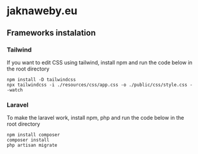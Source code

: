 # jaknaweby.eu
## Frameworks instalation
### Tailwind
If you want to edit CSS using tailwind, install npm and run the code below in the root directory
```shell
npm install -D tailwindcss
npx tailwindcss -i ./resources/css/app.css -o ./public/css/style.css --watch
```

### Laravel
To make the laravel work, install npm, php and run the code below in the root directory
```shell
npm install composer
composer install
php artisan migrate
```
